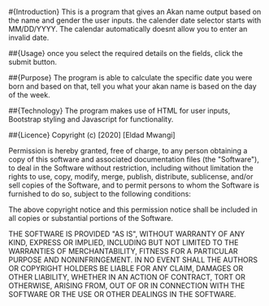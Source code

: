 #{Introduction}
This is a program that gives an Akan name output based on the name and gender the user inputs.
the calender date selector starts with MM/DD/YYYY.
The calendar automatically doesnt allow you to enter an invalid date.

##{Usage}
once you select the required details on the fields, click the submit button.

##{Purpose}
The program is able to calculate the specific date you were born and based on that, tell you what your akan name is based on the day of the week.

##{Technology}
The program makes use of HTML for user inputs, Bootstrap styling and Javascript for functionality.

##{Licence}
Copyright (c) [2020] [Eldad Mwangi]

Permission is hereby granted, free of charge, to any person obtaining a copy
of this software and associated documentation files (the "Software"), to deal
in the Software without restriction, including without limitation the rights
to use, copy, modify, merge, publish, distribute, sublicense, and/or sell
copies of the Software, and to permit persons to whom the Software is
furnished to do so, subject to the following conditions:

The above copyright notice and this permission notice shall be included in all
copies or substantial portions of the Software.

THE SOFTWARE IS PROVIDED "AS IS", WITHOUT WARRANTY OF ANY KIND, EXPRESS OR
IMPLIED, INCLUDING BUT NOT LIMITED TO THE WARRANTIES OF MERCHANTABILITY,
FITNESS FOR A PARTICULAR PURPOSE AND NONINFRINGEMENT. IN NO EVENT SHALL THE
AUTHORS OR COPYRIGHT HOLDERS BE LIABLE FOR ANY CLAIM, DAMAGES OR OTHER
LIABILITY, WHETHER IN AN ACTION OF CONTRACT, TORT OR OTHERWISE, ARISING FROM,
OUT OF OR IN CONNECTION WITH THE SOFTWARE OR THE USE OR OTHER DEALINGS IN THE
SOFTWARE.
